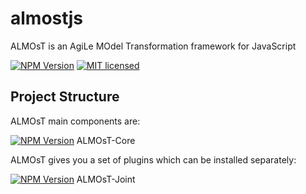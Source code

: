# almostjs
ALMOsT is an AgiLe MOdel Transformation framework for JavaScript

[![NPM Version][npm-image]][npm-url]
[![MIT licensed][license-image]][license-url]

Project Structure
---

ALMOsT main components are:

[![NPM Version][core-npm-image]][core-npm-url] ALMOsT-Core

ALMOsT gives you a set of plugins which can be installed separately:

[![NPM Version][joint-npm-image]][joint-npm-url] ALMOsT-Joint

[npm-image]: https://img.shields.io/npm/v/almost.svg
[npm-url]: https://npmjs.org/package/almost
[core-npm-image]: https://img.shields.io/npm/v/almost-core.svg
[core-npm-url]: https://npmjs.org/package/almost-core
[joint-npm-image]: https://img.shields.io/npm/v/almost-joint.svg
[joint-npm-url]: https://npmjs.org/package/almost-joint
[license-image]: https://img.shields.io/badge/license-MIT-blue.svg
[license-url]: https://raw.githubusercontent.com/B3rn475/almostjs/master/LICENSE
